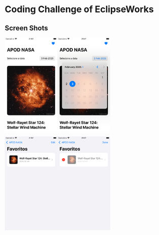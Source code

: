 # Coding Challenge of EclipseWorks

## Screen Shots

<img src="https://github.com/jotafabric/challenge-eclipseworks/blob/master/ScreenShots/Screenshot04.png" width=33% height=33%><img src="https://github.com/jotafabric/challenge-eclipseworks/blob/master/ScreenShots/Screenshot03.png" width=33% height=33%>

<img src="https://github.com/jotafabric/challenge-eclipseworks/blob/master/ScreenShots/Screenshot02.png" width=33% height=33%><img src="https://github.com/jotafabric/challenge-eclipseworks/blob/master/ScreenShots/Screenshot01.png" width=33% height=33%>
